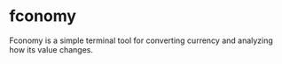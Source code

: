 # fconomy
Fconomy is a simple terminal tool for converting currency and analyzing how its value changes.
